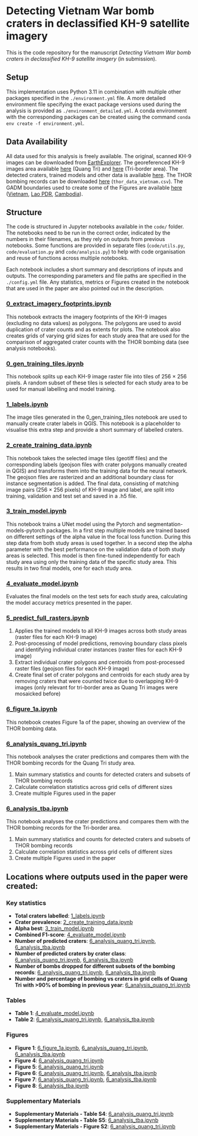 # Detecting Vietnam War bomb craters in declassified KH-9 satellite imagery

This is the code repository for the manuscript *Detecting Vietnam War bomb craters in declassified KH-9 satellite imagery* (in submission).

## Setup
This implementation uses Python 3.11 in combination with multiple other packages specified in the `./environment.yml` file. A more detailed environment file specifying the exact package versions used during the analysis is provided as `./environment_detailed.yml`. A conda environment with the corresponding packages can be created using the command `conda env create -f environment.yml`.

## Data Availability
All data used for this analysis is freely available. The original, scanned KH-9 images can be downloaded from [EarthExplorer](https://earthexplorer.usgs.gov/). The georeferenced KH-9 images area available [here](https://doi.org/10.7488/ds/7682) (Quang Tri) and [here](https://doi.org/10.7488/ds/7683) (Tri-border area). The detected craters, trained models and other data is available [here](https://doi.org/10.5281/zenodo.10629987). The THOR bombing records can be downloaded [here](https://data.world/datamil/vietnam-war-thor-data) (`thor_data_vietnam.csv`). The GADM boundaries used to create some of the Figures are available [here](https://gadm.org) ([Vietnam](https://geodata.ucdavis.edu/gadm/gadm4.1/json/gadm41_VNM_0.json), [Lao PDR](https://geodata.ucdavis.edu/gadm/gadm4.1/json/gadm41_LAO_0.json), [Cambodia](https://geodata.ucdavis.edu/gadm/gadm4.1/json/gadm41_KHM_0.json)).

## Structure
The code is structured in Jupyter notebooks available in the `code/` folder. The notebooks need to be run in the correct order, indicated by the numbers in their filenames, as they rely on outputs from previous notebooks. Some functions are provided in separate files (`code/utils.py`, `code/evaluation.py` and `code/analysis.py`) to help with code organisation and reuse of functions across multiple notebooks.

Each notebook includes a short summary and descriptions of inputs and outputs. The corresponding parameters and file paths are specified in the `./config.yml` file. Any statistics, metrics or Figures created in the notebook that are used in the paper are also pointed out in the description. 

### [0_extract_imagery_footprints.ipynb](code/0_extract_imagery_footprints.ipynb)
This notebook extracts the imagery footprints of the KH-9 images (excluding no data values) as polygons. The polygons are used to avoid duplication of crater counts and as extents for plots. The notebook also creates grids of varying grid sizes for each study area that are used for the comparison of aggregated crater counts with the THOR bombing data (see analysis notebooks).

### [0_gen_training_tiles.ipynb](code/0_gen_training_tiles.ipynb)
This notebook splits up each KH-9 image raster file into tiles of 256 $\times$ 256 pixels. A random subset of these tiles is selected for each study area to be used for manual labelling and model training.

### [1_labels.ipynb](code/1_labels.ipynb)
The image tiles generated in the 0_gen_training_tiles notebook are used to manually create crater labels in QGIS. This notebook is a placeholder to visualise this extra step and provide a short summary of labelled craters.

### [2_create_training_data.ipynb](code/2_create_training_data.ipynb)
This notebook takes the selected image tiles (geotiff files) and the corresponding labels (geojson files with crater polygons manually created in QGIS) and transforms them into the training data for the neural network. The geojson files are rasterized and an additional boundary class for instance segmentation is added. The final data, consisting of matching image pairs (256 $\times$ 256 pixels) of KH-9 image and label, are split into training, validation and test set and saved in a .h5 file. 

### [3_train_model.ipynb](code/3_train_model.ipynb)
This notebook trains a UNet model using the Pytorch and segmentation-models-pytorch packages. In a first step multiple models are trained based on different settings of the alpha value in the focal loss function. During this step data from both study areas is used together. In a second step the alpha parameter with the best performance on the validation data of both study areas is selected. This model is then fine-tuned independently for each study area using only the training data of the specific study area. This results in two final models, one for each study area.

### [4_evaluate_model.ipynb](code/4_evaluate_model.ipynb)
Evaluates the final models on the test sets for each study area, calculating the model accuracy metrics presented in the paper.

### [5_predict_full_rasters.ipynb](code/5_predict_full_rasters.ipynb)
1) Applies the trained models to all KH-9 images across both study areas (raster files for each KH-9 image)
2) Post-processing of model predictions, removing boundary class pixels and identifying individual crater instances (raster files for each KH-9 image)
3) Extract individual crater polygons and centroids from post-processed raster files (geojson files for each KH-9 image)
4) Create final set of crater polygons and centroids for each study area by removing craters that were counted twice due to overlapping KH-9 images (only relevant for tri-border area as Quang Tri images were mosaicked before) 

### [6_figure_1a.ipynb](code/6_figure_1a.ipynb)
This notebook creates Figure 1a of the paper, showing an overview of the THOR bombing data.

### [6_analysis_quang_tri.ipynb](code/6_analysis_quang_tri.ipynb)
This notebook analyses the crater predictions and compares them with the THOR bombing records for the Quang Tri study area.
1) Main summary statistics and counts for detected craters and subsets of THOR bombing records
2) Calculate correlation statistics across grid cells of different sizes
3) Create multiple Figures used in the paper

### [6_analysis_tba.ipynb](code/6_analysis_tba.ipynb)
This notebook analyses the crater predictions and compares them with the THOR bombing records for the Tri-border area.
1) Main summary statistics and counts for detected craters and subsets of THOR bombing records
2) Calculate correlation statistics across grid cells of different sizes
3) Create multiple Figures used in the paper

## Locations where outputs used in the paper were created:
### Key statistics
* **Total craters labelled**: [1_labels.ipynb](code/1_labels.ipynb)
* **Crater prevalence**: [2_create_training_data.ipynb](code/2_create_training_data.ipynb)
* **Alpha best**: [3_train_model.ipynb](code/3_train_model.ipynb)
* **Combined F1-score**: [4_evaluate_model.ipynb](code/4_evaluate_model.ipynb)
* **Number of predicted craters**: [6_analysis_quang_tri.ipynb](code/6_analysis_quang_tri.ipynb), [6_analysis_tba.ipynb](code/6_analysis_tba.ipynb)
* **Number of predicted craters by crater class**: [6_analysis_quang_tri.ipynb](code/6_analysis_quang_tri.ipynb), [6_analysis_tba.ipynb](code/6_analysis_tba.ipynb)
* **Number of bombs dropped for different subsets of the bombing records**: [6_analysis_quang_tri.ipynb](code/6_analysis_quang_tri.ipynb), [6_analysis_tba.ipynb](code/6_analysis_tba.ipynb)
* **Number and percentage of bombing vs craters in grid cells of Quang Tri with >90% of bombing in previous year**: [6_analysis_quang_tri.ipynb](code/6_analysis_quang_tri.ipynb)

### Tables
* **Table 1**: [4_evaluate_model.ipynb](code/4_evaluate_model.ipynb)
* **Table 2**: [6_analysis_quang_tri.ipynb](code/6_analysis_quang_tri.ipynb), [6_analysis_tba.ipynb](code/6_analysis_tba.ipynb)

### Figures
* **Figure 1**: [6_figure_1a.ipynb](code/6_figure_1a.ipynb), [6_analysis_quang_tri.ipynb](code/6_analysis_quang_tri.ipynb), [6_analysis_tba.ipynb](code/6_analysis_tba.ipynb)
* **Figure 4**: [6_analysis_quang_tri.ipynb](code/6_analysis_quang_tri.ipynb)
* **Figure 5**: [6_analysis_quang_tri.ipynb](code/6_analysis_quang_tri.ipynb)
* **Figure 6**: [6_analysis_quang_tri.ipynb](code/6_analysis_quang_tri.ipynb), [6_analysis_tba.ipynb](code/6_analysis_tba.ipynb)
* **Figure 7**: [6_analysis_quang_tri.ipynb](code/6_analysis_quang_tri.ipynb), [6_analysis_tba.ipynb](code/6_analysis_tba.ipynb)
* **Figure 8**: [6_analysis_tba.ipynb](code/6_analysis_tba.ipynb)

### Supplementary Materials
* **Supplementary Materials - Table S4**: [6_analysis_quang_tri.ipynb](code/6_analysis_quang_tri.ipynb)
* **Supplementary Materials - Table S5**: [6_analysis_tba.ipynb](code/6_analysis_tba.ipynb)
* **Supplementary Materials - Figure S2**: [6_analysis_quang_tri.ipynb](code/6_analysis_quang_tri.ipynb)

